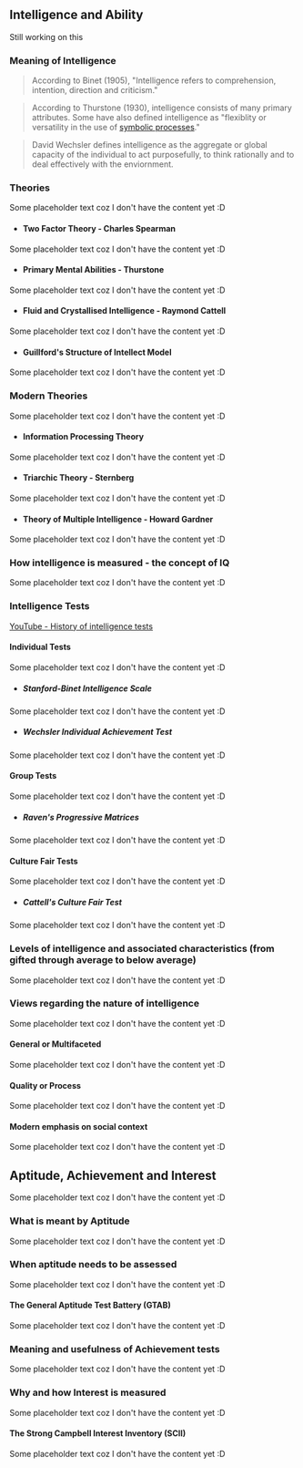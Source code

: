 ## Intelligence and Ability
Still working on this

### Meaning of Intelligence

> According to Binet (1905), "Intelligence refers to comprehension, intention, direction and criticism."

> According to Thurstone (1930), intelligence consists of many primary attributes. Some have also defined intelligence as "flexiblity or versatility in the use of [symbolic processes](/topics/misc/#symbolic-process)."

> David Wechsler defines intelligence as the aggregate or global capacity of the individual to act purposefully, to think rationally and to deal effectively with the enviornment.

### Theories
Some placeholder text coz I don't have the content yet :D

- #### Two Factor Theory - Charles Spearman
Some placeholder text coz I don't have the content yet :D

- #### Primary Mental Abilities - Thurstone
Some placeholder text coz I don't have the content yet :D

- #### Fluid and Crystallised Intelligence - Raymond Cattell
Some placeholder text coz I don't have the content yet :D

- #### Guillford's Structure of Intellect Model
Some placeholder text coz I don't have the content yet :D

### Modern Theories
Some placeholder text coz I don't have the content yet :D

- #### Information Processing Theory
Some placeholder text coz I don't have the content yet :D

- #### Triarchic Theory - Sternberg
Some placeholder text coz I don't have the content yet :D

- #### Theory of Multiple Intelligence - Howard Gardner
Some placeholder text coz I don't have the content yet :D

### How intelligence is measured - the concept of IQ
Some placeholder text coz I don't have the content yet :D

### Intelligence Tests
[YouTube - History of intelligence tests](https://www.youtube.com/watch?v=W2bKaw2AJxs)

#### Individual Tests
Some placeholder text coz I don't have the content yet :D

- ##### Stanford-Binet Intelligence Scale
Some placeholder text coz I don't have the content yet :D

- ##### Wechsler Individual Achievement Test
Some placeholder text coz I don't have the content yet :D

#### Group Tests
Some placeholder text coz I don't have the content yet :D

- ##### Raven's Progressive Matrices
Some placeholder text coz I don't have the content yet :D

#### Culture Fair Tests
Some placeholder text coz I don't have the content yet :D

- ##### Cattell's Culture Fair Test
Some placeholder text coz I don't have the content yet :D

### Levels of intelligence and associated characteristics (from gifted through average to below average)
Some placeholder text coz I don't have the content yet :D

### Views regarding the nature of intelligence
Some placeholder text coz I don't have the content yet :D

#### General or Multifaceted
Some placeholder text coz I don't have the content yet :D

#### Quality or Process
Some placeholder text coz I don't have the content yet :D

#### Modern emphasis on social context
Some placeholder text coz I don't have the content yet :D

## Aptitude, Achievement and Interest
Some placeholder text coz I don't have the content yet :D

### What is meant by Aptitude
Some placeholder text coz I don't have the content yet :D

### When aptitude needs to be assessed
Some placeholder text coz I don't have the content yet :D

#### The General Aptitude Test Battery (GTAB)
Some placeholder text coz I don't have the content yet :D

### Meaning and usefulness of Achievement tests
Some placeholder text coz I don't have the content yet :D

### Why and how Interest is measured
Some placeholder text coz I don't have the content yet :D

#### The Strong Campbell Interest Inventory (SCII)
Some placeholder text coz I don't have the content yet :D
